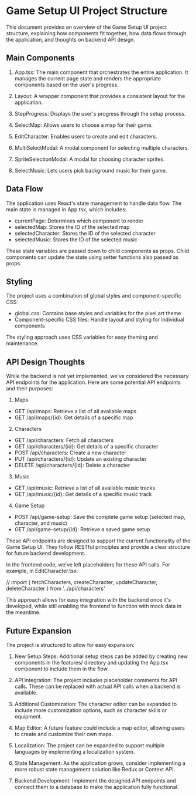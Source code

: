 # Game Setup UI Project Structure

This document provides an overview of the Game Setup UI project structure, explaining how components fit together, how data flows through the application, and thoughts on backend API design.


## Main Components

1. App.tsx: The main component that orchestrates the entire application. It manages the current page state and renders the appropriate components based on the user's progress.

2. Layout: A wrapper component that provides a consistent layout for the application.

3. StepProgress: Displays the user's progress through the setup process.

4. SelectMap: Allows users to choose a map for their game.

5. EditCharacter: Enables users to create and edit characters.

6. MultiSelectModal: A modal component for selecting multiple characters.

7. SpriteSelectionModal: A modal for choosing character sprites.

8. SelectMusic: Lets users pick background music for their game.


## Data Flow

The application uses React's state management to handle data flow. The main state is managed in App.tsx, which includes:

- currentPage: Determines which component to render
- selectedMap: Stores the ID of the selected map
- selectedCharacter: Stores the ID of the selected character
- selectedMusic: Stores the ID of the selected music

These state variables are passed down to child components as props. Child components can update the state using setter functions also passed as props.


## Styling

The project uses a combination of global styles and component-specific CSS:

- global.css: Contains base styles and variables for the pixel art theme
- Component-specific CSS files: Handle layout and styling for individual components

The styling approach uses CSS variables for easy theming and maintenance.


## API Design Thoughts

While the backend is not yet implemented, we've considered the necessary API endpoints for the application. Here are some potential API endpoints and their purposes:

1. Maps
  - GET /api/maps: Retrieve a list of all available maps
  - GET /api/maps/{id}: Get details of a specific map

2. Characters
  - GET /api/characters: Fetch all characters
  - GET /api/characters/{id}: Get details of a specific character
  - POST /api/characters: Create a new character
  - PUT /api/characters/{id}: Update an existing character
  - DELETE /api/characters/{id}: Delete a character

3. Music
  - GET /api/music: Retrieve a list of all available music tracks
  - GET /api/music/{id}: Get details of a specific music track

4. Game Setup
  - POST /api/game-setup: Save the complete game setup (selected map, character, and music)
  - GET /api/game-setup/{id}: Retrieve a saved game setup

These API endpoints are designed to support the current functionality of the Game Setup UI. They follow RESTful principles and provide a clear structure for future backend development.

In the frontend code, we've left placeholders for these API calls. For example, in EditCharacter.tsx:

// import { fetchCharacters, createCharacter, updateCharacter, deleteCharacter } from '../api/characters'

This approach allows for easy integration with the backend once it's developed, while still enabling the frontend to function with mock data in the meantime.


## Future Expansion

The project is structured to allow for easy expansion:

1. New Setup Steps: Additional setup steps can be added by creating new components in the features/ directory and updating the App.tsx component to include them in the flow.

2. API Integration: The project includes placeholder comments for API calls. These can be replaced with actual API calls when a backend is available.

3. Additional Customization: The character editor can be expanded to include more customization options, such as character skills or equipment.

4. Map Editor: A future feature could include a map editor, allowing users to create and customize their own maps.

5. Localization: The project can be expanded to support multiple languages by implementing a localization system.

6. State Management: As the application grows, consider implementing a more robust state management solution like Redux or Context API.

7. Backend Development: Implement the designed API endpoints and connect them to a database to make the application fully functional.

